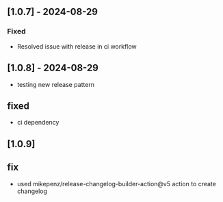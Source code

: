 ## [1.0.7] - 2024-08-29

### Fixed
- Resolved issue with release in ci workflow

## [1.0.8] - 2024-08-29
- testing new release pattern
## fixed

- ci dependency

## [1.0.9]

## fix
- used mikepenz/release-changelog-builder-action@v5 action to create changelog